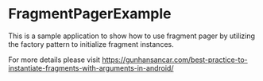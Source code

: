 # FragmentPagerExample
This is a sample application to show how to use fragment pager by utilizing the factory pattern to initialize fragment instances.

For more details please visit https://gunhansancar.com/best-practice-to-instantiate-fragments-with-arguments-in-android/
